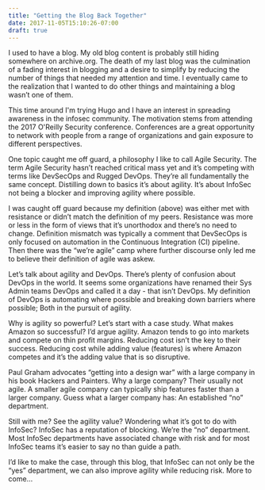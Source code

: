 ```yaml
---
title: "Getting the Blog Back Together"
date: 2017-11-05T15:10:26-07:00
draft: true
---
```


I used to have a blog. My old blog content is probably still hiding somewhere on archive.org. The death of my last blog was the culmination of a fading interest in blogging and a desire to simplify by reducing the number of things that needed my attention and time. I eventually came to the realization that I wanted to do other things and maintaining a blog wasn’t one of them. 

This time around I'm trying Hugo and I have an interest in spreading awareness in the infosec community. The motivation stems from attending the 2017 O'Reilly Security conference. Conferences are a great opportunity to network with people from a range of organizations and gain exposure to different perspectives. 

One topic caught me off guard, a philosophy I like to call Agile Security. The term Agile Security hasn’t reached critical mass yet and it’s competing with terms like DevSecOps and Rugged DevOps. They’re all fundamentally the same concept. Distilling down to basics it’s about agility. It’s about InfoSec not being a blocker and improving agility where possible. 

I was caught off guard because my definition (above) was either met with resistance or didn’t match the definition of my peers. Resistance was more or less in the form of views that it’s unorthodox and there’s no need to change. Definition mismatch was typically a comment that DevSecOps is only focused on automation in the Continuous Integration (CI) pipeline. Then there was the “we’re agile” camp where further discourse only led me to believe their definition of agile was askew. 

Let’s talk about agility and DevOps. There’s plenty of confusion about DevOps in the world. It seems some organizations have renamed their Sys Admin teams DevOps and called it a day - that isn’t DevOps. My definition of DevOps is automating where possible and breaking down barriers where possible; Both in the pursuit of agility. 

Why is agility so powerful? Let’s start with a case study. What makes Amazon so successful? I’d argue agility. Amazon tends to go into markets and compete on thin profit margins. Reducing cost isn’t the key to their success. Reducing cost while adding value (features) is where Amazon competes and it’s the adding value that is so disruptive. 

Paul Graham advocates “getting into a design war” with a large company in his book Hackers and Painters. Why a large company? Their usually not agile. A smaller agile company can typically ship features faster than a larger company. Guess what a larger company has: An established “no” department. 

Still with me? See the agility value? Wondering what it’s got to do with InfoSec? InfoSec has a reputation of blocking. We’re the “no” department. Most InfoSec departments have associated change with risk and for most InfoSec teams it’s easier to say no than guide a path. 

I’d like to make the case, through this blog, that InfoSec can not only be the “yes” department, we can also improve agility while reducing risk. More to come...



